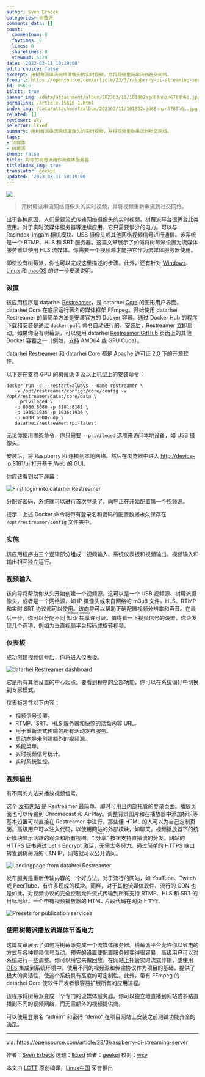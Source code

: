```yaml
---
author: Sven Erbeck
categories: 树莓派
comments_data: []
count:
  commentnum: 0
  favtimes: 0
  likes: 0
  sharetimes: 0
  viewnum: 5379
date: '2023-03-11 10:19:00'
editorchoice: false
excerpt: 用树莓派串流网络摄像头的实时视频，并将视频重新串流到社交网络。
fromurl: https://opensource.com/article/23/3/raspberry-pi-streaming-server
id: 15616
islctt: true
banner_img: /data/attachment/album/202303/11/101802ajd68nnzn6788h6i.jpg
permalink: /article-15616-1.html
index_img: /data/attachment/album/202303/11/101802ajd68nnzn6788h6i.jpg.thumb.jpg
related: []
reviewer: wxy
selector: lkxed
summary: 用树莓派串流网络摄像头的实时视频，并将视频重新串流到社交网络。
tags:
- 流媒体
- 树莓派
thumb: false
title: 将你的树莓派用作流媒体服务器
titleindex_img: true
translator: geekpi
updated: '2023-03-11 10:19:00'
---
```


![](/data/attachment/album/202303/11/101802ajd68nnzn6788h6i.jpg)



> 
> 用树莓派串流网络摄像头的实时视频，并将视频重新串流到社交网络。
> 
> 
> 


出于各种原因，人们需要流式传输网络摄像头的实时视频。树莓派平台很适合此类应用。对于实时流媒体服务器等连续应用，它只需要很少的电力。可以与 Rasindex_imgam 相机模块、USB 摄像头或其他网络视频信号进行通信。该系统是一个 RTMP、HLS 和 SRT 服务器。这篇文章展示了如何将树莓派设置为流媒体服务器以使用 HLS 流媒体。你需要一个视频源才能把它作为流媒体服务器使用。


即使没有树莓派，你也可以完成这里描述的步骤。此外，还有针对 [Windows](https://docs.datarhei.com/restreamer/installing/windows)、[Linux](https://docs.datarhei.com/restreamer/installing/linux) 和 [macOS](https://docs.datarhei.com/restreamer/installing/mac) 的进一步安装说明。


### 设置


该应用程序是 datarhei [Restreamer](https://github.com/datarhei/restreamer)，是 datarhei [Core](https://github.com/datarhei/core) 的图形用户界面。datarhei Core 在底层运行著名的媒体框架 FFmpeg。开始使用 datarhei Restreamer 的最简单方法是安装官方的 Docker 容器。通过 Docker Hub 的程序下载和安装是通过 `docker pull` 命令自动进行的。安装后，Restreamer 立即启动。如果你没有树莓派，可以使用 datarhei [Restreamer GitHub](https://github.com/datarhei/restreamer) 页面上的其他 Docker 容器之一（例如，支持 AMD64 或 GPU Cuda）。


datarhei Restreamer 和 datarhei Core 都是 [Apache 许可证 2.0](https://github.com/datarhei/restreamer/blob/2.x/LICENSE) 下的开源软件。


以下是在支持 GPU 的树莓派 3 及以上机型上的安装命令：



```
docker run -d --restart=always --name restreamer \
   -v /opt/restreamer/config:/core/config -v /opt/restreamer/data:/core/data \
   --privileged \
   -p 8080:8080 -p 8181:8181 \
   -p 1935:1935 -p 1936:1936 \
   -p 6000:6000/udp \
   datarhei/restreamer:rpi-latest

```

无论你使用哪条命令，你只需要 `--privileged` 选项来访问本地设备，如 USB 摄像头。


安装后，将 Raspberry Pi 连接到本地网络。然后在浏览器中进入 <http://device-ip:8181/ui> 打开基于 Web 的 GUI。


你应该看到以下屏幕：


![First login into datarhei Restreamer](/data/attachment/album/202303/11/101901m2xv06297vnc6he5.jpg)


分配好密码，系统就可以进行首次登录了。向导正在开始配置第一个视频源。


提示：上述 Docker 命令将带有登录名和密码的配置数据永久保存在 `/opt/restreamer/config` 文件夹中。


### 实施


该应用程序由三个逻辑部分组成：视频输入、系统仪表板和视频输出。视频输入和输出相互独立运行。


### 视频输入


该向导将帮助你从头开始创建一个视频源。这可以是一个 USB 视频源、树莓派摄像头，或者是一个网络源，如 IP 摄像头或来自网络的 m3u8 文件。HLS、RTMP 和实时 SRT 协议都可以使用。该向导可以帮助正确配置视频分辨率和声音。在最后一步，你可以分配不同 <ruby> 知识共享 <rt>  Creative Commons </rt></ruby> 许可证。值得看一下视频信号的设置。你会发现几个选项，例如为垂直视频平台转码或旋转视频。


### 仪表板


成功创建视频信号后，你将进入仪表板。


![datarhei Restreamer dashboard](/data/attachment/album/202303/11/101901sjruhhrx33lz0juv.jpg)


它是所有其他设置的中心起点。要看到程序的全部功能，你可以在系统偏好中切换到专家模式。


仪表板包含以下内容：


* 视频信号设置。
* RTMP、SRT、HLS 服务器和快照的活动内容 URL。
* 用于重新流式传输的所有活动发布服务。
* 启动向导来创建额外的视频源。
* 系统菜单。
* 实时视频信号统计。
* 实时系统监控。


### 视频输出


有不同的方法来播放视频信号。


这个 [发布网站](https://demo.datarhei.com/) 是 Restreamer 最简单、即时可用且内部托管的登录页面。播放页面也可以传输到 Chromecast 和 AirPlay。调整背景图片和在播放器中添加标识等基本设置可以直接在 Restreamer 中进行。那些懂 HTML 的人可以为自己定制页面。高级用户可以注入代码，以使用网站的外部模块，如聊天。视频播放器下的统计模块显示活跃的观众和所有视图。“<ruby> 分享 <rt>  Share </rt></ruby>” 按钮支持直播流的分发。网站的 HTTPS 证书通过 Let's Encrypt 激活，无需太多努力。通过简单的 HTTPS 端口转发到树莓派的 LAN IP，网站就可以公开访问。


![Landingpage from datahrei Restreamer](/data/attachment/album/202303/11/101901c4zva85xz45bx8d6.jpg)


发布服务是重新传输内容的一个好方法。对于流行的网站，如 YouTube、Twitch 或 PeerTube，有许多现成的模块。同样，对于其他流媒体软件、流行的 CDN 也是如此。对视频协议的完全控制允许流式传输到所有支持 RTMP、HLS 和 SRT 的目标地址。一个带有视频播放器的 HTML 片段代码在网页上工作。


![Presets for publication services](/data/attachment/album/202303/11/101902rddbnj5jcfeacdaj.jpg)


### 使用树莓派播放流媒体节省电力


这篇文章展示了如何将树莓派变成一个流媒体服务器。树莓派平台允许你以省电的方式与各种视频信号互动。预先的设置使配置服务器变得很容易，高级用户可以对系统进行一些调整。你可以用它来做回放，在网站上托管实时流式传输，或使用 [OBS](https://opensource.com/article/20/6/obs-websockets-streaming) 集成到系统环境中。使用不同的视频源和传输协议作为项目的基础，提供了极大的灵活性，使这个系统具有高度的可定制性。此外，带有 FFmpeg 的 datarhei Core 使软件开发者很容易扩展所有的应用进程。


该程序将树莓派变成一个专门的流媒体服务器。你可以独立地直播到网站或多路直播到不同的视频网络，而无需额外的视频提供商。


可以使用登录名 “admin” 和密码 “demo” 在项目网站上安装之前测试功能齐全的 [演示](https://demo.datarhei.com/ui)。




---


via: <https://opensource.com/article/23/3/raspberry-pi-streaming-server>


作者：[Sven Erbeck](https://opensource.com/users/erbeck) 选题：[lkxed](https://github.com/lkxed/) 译者：[geekpi](https://github.com/geekpi) 校对：[wxy](https://github.com/wxy)


本文由 [LCTT](https://github.com/LCTT/TranslateProject) 原创编译，[Linux中国](https://linux.cn/) 荣誉推出